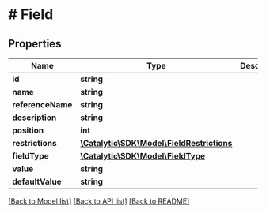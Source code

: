 # # Field

## Properties

Name | Type | Description | Notes
------------ | ------------- | ------------- | -------------
**id** | **string** |  | [optional] 
**name** | **string** |  | [optional] 
**referenceName** | **string** |  | [optional] 
**description** | **string** |  | [optional] 
**position** | **int** |  | [optional] 
**restrictions** | [**\Catalytic\SDK\Model\FieldRestrictions**](FieldRestrictions.md) |  | [optional] 
**fieldType** | [**\Catalytic\SDK\Model\FieldType**](FieldType.md) |  | [optional] 
**value** | **string** |  | [optional] 
**defaultValue** | **string** |  | [optional] 

[[Back to Model list]](../../README.md#documentation-for-models) [[Back to API list]](../../README.md#documentation-for-api-endpoints) [[Back to README]](../../README.md)


